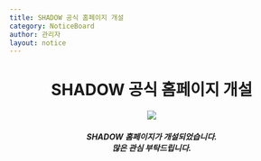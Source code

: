```yaml
---
title: SHADOW 공식 홈페이지 개설
category: NoticeBoard
author: 관리자
layout: notice
---
```


<div>
<h1 style="text-align:center">SHADOW 공식 홈페이지 개설</h1>
<div style="text-align:center">
    <img src="https://user-images.githubusercontent.com/48669011/82763696-7e2c0400-9e44-11ea-929d-ba98c6ad9507.png">
</div>
<h5 style="text-align:center">SHADOW 홈페이지가 개설되었습니다.<br> 많은 관심 부탁드립니다.</h5>
</div>
